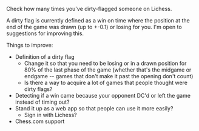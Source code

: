 Check how many times you've dirty-flagged someone on Lichess.

A dirty flag is currently defined as a win on time where the position at the end of the game was drawn (up to +-0.1) or losing for you. I'm open to suggestions for improving this.

Things to improve:

- Definition of a dirty flag
  - Change it so that you need to be losing or in a drawn position for 80% of the last phase of the game (whether that's the midgame or endgame -- games that don't make it past the opening don't count)
  - Is there a way to acquire a lot of games that people thought were dirty flags?
- Detecting if a win came because your opponent DC'd or left the game instead of timing out?
- Stand it up as a web app so that people can use it more easily?
  - Sign in with Lichess?
- Chess.com support
